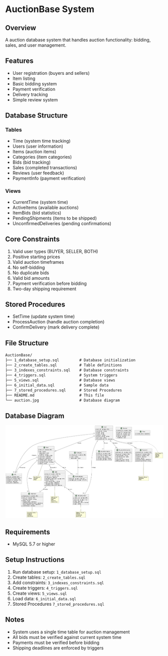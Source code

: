 # AuctionBase System

## Overview
A auction database system that handles auction functionality: bidding, sales, and user management.

## Features
- User registration (buyers and sellers)
- Item listing
- Basic bidding system
- Payment verification
- Delivery tracking
- Simple review system

## Database Structure

### Tables
- Time (system time tracking)
- Users (user information)
- Items (auction items)
- Categories (item categories)
- Bids (bid tracking)
- Sales (completed transactions)
- Reviews (user feedback)
- PaymentInfo (payment verification)

### Views
- CurrentTime (system time)
- ActiveItems (available auctions)
- ItemBids (bid statistics)
- PendingShipments (items to be shipped)
- UnconfirmedDeliveries (pending confirmations)

## Core Constraints
1. Valid user types (BUYER, SELLER, BOTH)
2. Positive starting prices
3. Valid auction timeframes
4. No self-bidding
5. No duplicate bids
6. Valid bid amounts
7. Payment verification before bidding
8. Two-day shipping requirement

## Stored Procedures
- SetTime (update system time)
- ProcessAuction (handle auction completion)
- ConfirmDelivery (mark delivery complete)

## File Structure
```
AuctionBase/
├── 1_database_setup.sql         # Database initialization
├── 2_create_tables.sql          # Table definitions
├── 3_indexes_constraints.sql    # Database constraints
├── 4_triggers.sql               # System triggers
├── 5_views.sql                  # Database views
├── 6_initial_data.sql           # Sample data
├── 7_stored_procedures.sql      # Stored Procedures
├── README.md                    # This file
└── auction.jpg                  # Database diagram
```

## Database Diagram
![Auction Database Schema](auction2.png)

## Requirements
- MySQL 5.7 or higher

## Setup Instructions
1. Run database setup: `1_database_setup.sql`
2. Create tables: `2_create_tables.sql`
3. Add constraints: `3_indexes_constraints.sql`
4. Create triggers: `4_triggers.sql`
5. Create views: `5_views.sql`
6. Load data: `6_initial_data.sql`
7. Stored Procedures `7_stored_procedures.sql`

## Notes
- System uses a single time table for auction management
- All bids must be verified against current system time
- Payments must be verified before bidding
- Shipping deadlines are enforced by triggers
